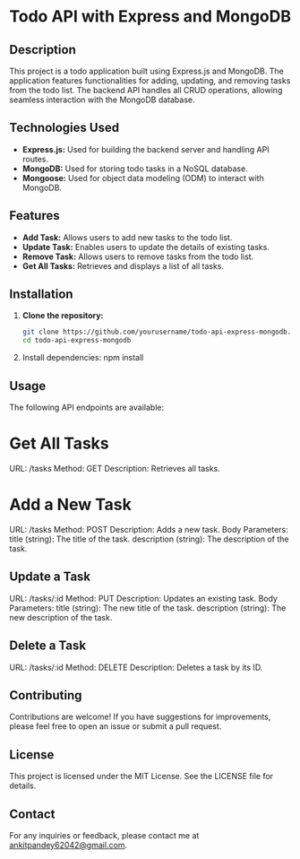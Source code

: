 # Todo API with Express and MongoDB

## Description
This project is a todo application built using Express.js and MongoDB. The application features functionalities for adding, updating, and removing tasks from the todo list. The backend API handles all CRUD operations, allowing seamless interaction with the MongoDB database. 

## Technologies Used
- **Express.js:** Used for building the backend server and handling API routes.
- **MongoDB:** Used for storing todo tasks in a NoSQL database.
- **Mongoose:** Used for object data modeling (ODM) to interact with MongoDB.

## Features
- **Add Task:** Allows users to add new tasks to the todo list.
- **Update Task:** Enables users to update the details of existing tasks.
- **Remove Task:** Allows users to remove tasks from the todo list.
- **Get All Tasks:** Retrieves and displays a list of all tasks.

## Installation

1. **Clone the repository:**
   ```bash
   git clone https://github.com/yourusername/todo-api-express-mongodb.git
   cd todo-api-express-mongodb
2. Install dependencies:   npm install

## Usage
The following API endpoints are available:

# Get All Tasks
URL: /tasks
Method: GET
Description: Retrieves all tasks.

# Add a New Task
URL: /tasks
Method: POST
Description: Adds a new task.
Body Parameters:
title (string): The title of the task.
description (string): The description of the task.

## Update a Task
URL: /tasks/:id
Method: PUT
Description: Updates an existing task.
Body Parameters:
title (string): The new title of the task.
description (string): The new description of the task.

## Delete a Task
URL: /tasks/:id
Method: DELETE
Description: Deletes a task by its ID.

## Contributing
Contributions are welcome! If you have suggestions for improvements, please feel free to open an issue or submit a pull request.

## License
This project is licensed under the MIT License. See the LICENSE file for details.

## Contact
For any inquiries or feedback, please contact me at ankitpandey62042@gmail.com.
